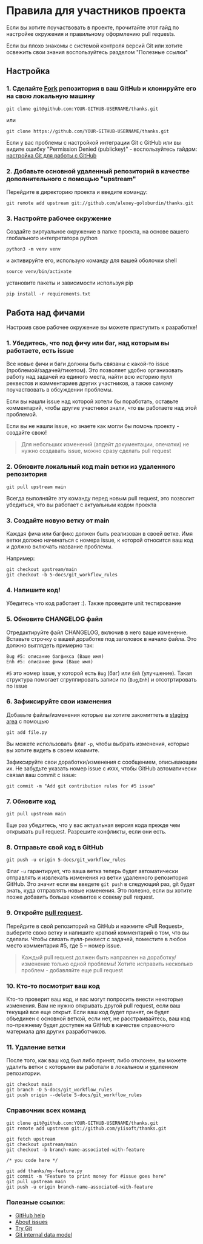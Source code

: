 Правила для участников проекта
===================================

Если вы хотите поучаствовать в проекте, прочитайте этот гайд по настройке окружения и правильному оформлению pull requests.

Если вы плохо знакомы с системой контроля версий Git или хотите освежить свои знания воспользуйтесь разделом "Полезные ссылки" 


Настройка
------------------------------------


### 1. Сделайте [Fork](http://help.github.com/fork-a-repo/) репозитория в ваш GitHub и клонируйте его на свою локальную машину

```
git clone git@github.com:YOUR-GITHUB-USERNAME/thanks.git
```
или

```
git clone https://github.com/YOUR-GITHUB-USERNAME/thanks.git
```
Если у вас проблемы с настройкой интеграции Git с GitHub или вы видите ошибку "Permission Denied (publickey)" - 
воспользуйтесь гайдом: [настройка Git для работы с GitHub](http://help.github.com/linux-set-up-git/)



### 2. Добавьте основной удаленный репозиторий в качестве дополнительного с помощью "upstream"

Перейдите в директорию проекта и введите команду:

```
git remote add upstream git://github.com/alexey-goloburdin/thanks.git
```

### 3. Настройте рабочее окружение

Создайте виртуальное окружение в папке проекта, на основе вашего глобального интепретатора python
```
python3 -m venv venv
```
и активируйте его, использую команду для вашей оболочки shell
```
source venv/bin/activate
```
установите пакеты и зависимости используя pip

```
pip install -r requirements.txt
```

Работа над фичами 
----------------------------

Настроив свое рабочее окружение вы можете приступить к разработке!

### 1. Убедитесь, что под фичу или баг, над которым вы работаете, есть issue

Все новые фичи и баги должны быть связаны с какой-то issue (проблемой/задачей/тикетом). Это позволяет удобно организовать работу над задачей из единого места, найти всю историю пулл реквестов и комментариев других участников, а также самому поучаствовать в обсуждении проблемы.

Если вы нашли issue над которой хотели бы поработать, оставьте комментарий, чтобы другие участники знали, что вы работаете над этой проблемой. 

Если вы не нашли issue, но знаете как могли бы помочь проекту - создайте свою!

> Для небольших изменений (апдейт документации, опечатки) не нужно создавать issue, можно сразу сделать pull request


### 2. Обновите локальный код main ветки из удаленного репозитория

```
git pull upstream main
```

Всегда выполняйте эту команду перед новым pull request, это позволит убедиться, что вы работает с актуальным кодом проекта

### 3. Создайте новую ветку от main


Каждая фича или багфикс должен быть реализован в своей ветке. Имя ветки должно начинаться с номера issue, к которой относится ваш код и должно включать название проблемы.


Например:

```
git checkout upstream/main
git checkout -b 5-docs/git_workflow_rules
```

### 4. Напишите код!

Убедитесь что код работает :). Также проведите unit тестирование

### 5. Обновите CHANGELOG файл

Отредактируйте файл CHANGELOG, включив в него ваше изменение. Вставьте строчку о вашей доработке под заголовок в начало файла. Это должно выглядеть примерно так:

```
Bug #5: описание багфикса (Ваше имя)
Enh #5: описание фичи (Ваше имя)
```

`#5` это номер issue, у которой есть `Bug` (баг) или `Enh` (улучшение).
Такая структура помогает сгруппировать записи по (`Bug`,`Enh`) и отсотртировать по issue


### 6. Зафиксируйте свои изменения

Добавьте файлы/изменения которые вы хотите закомиттеть в [staging area](http://git.github.io/git-reference/basic/#add) с помощью

```
git add file.py
```

Вы можете использовать флаг `-p`, чтобы выбрать изменения, которые вы хотите видеть в своем коммите.

Зафиксируйте свои доработки/изменения с сообщением, описывающим их. Не забудьте указать номер issue с `#XXX`, чтобы GitHub
автоматически связал ваш commit с issue:

```
git commit -m "Add git contribution rules for #5 issue"
```

### 7. Обновите код

```
git pull upstream main
```

Еще раз убедитесь, что у вас актуальная версия кода прежде чем открывать pull request.
Разрешите конфликты, если они есть.

### 8. Отправьте свой код в GitHub

```
git push -u origin 5-docs/git_workflow_rules
```

Флаг `-u` гарантирует, что ваша ветка теперь будет автоматически отправлять и извлекать изменения из ветки удаленного репозитория GitHub. Это значит
если вы введете `git push` в следующий раз, git будет знать, куда отправлять новые изменения. Это полезно, если вы хотите позже добавить больше коммитов к совему pull request.


### 9. Откройте [pull request](https://help.github.com/articles/creating-a-pull-request-from-a-fork/).

Перейдите в свой репозиторий на GitHub и нажмите «Pull Request», выберите свою ветку и напишите краткий  комментарий о том, что вы сделали. Чтобы связать пулл-реквест с задачей, поместите в любое место комментария #5, где 5 –
номер issue.

> Каждый pull request должен быть направлен на доработку/изменение только одной проблемы! Хотите исправить несколько проблем - добавляйте еще pull request

### 10. Кто-то посмотрит ваш код

Кто-то проверит ваш код, и вас могут попросить внести некоторые изменения. Вам не нужно открывать
другой pull request, если ваш текущий все еще открыт. Если ваш код будет принят, он будет объединен с основной веткой, если нет, не расстраивайтесь, ваш код по-прежнему будет доступен на GitHub в качестве справочного материала для других разработчиков.

### 11. Удаление ветки

После того, как ваш код был либо принят, либо отклонен, вы можете удалить ветки с которыми вы работали в локальном и удаленном репозитории.

```
git checkout main
git branch -D 5-docs/git_workflow_rules
git push origin --delete 5-docs/git_workflow_rules
```


### Справочник всех команд

```
git clone git@github.com:YOUR-GITHUB-USERNAME/thanks.git
git remote add upstream git://github.com/yiisoft/thanks.git
```

```
git fetch upstream
git checkout upstream/main
git checkout -b branch-name-associated-with-feature

/* you code here */

git add thanks/my-feature.py
git commit -m "Feature to print money for #issue goes here"
git pull upstream main
git push -u origin branch-name-associated-with-feature
```

### Полезные ссылки:
 - [GitHub help](http://help.github.com/)
 - [About issues](https://docs.github.com/en/issues/tracking-your-work-with-issues/about-issues)
 - [Try Git](https://try.github.com)
 - [Git internal data model](http://nfarina.com/post/9868516270/git-is-simpler)